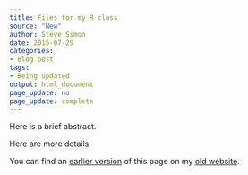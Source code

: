 ```yaml
---
title: Files for my R class
source: "New"
author: Steve Simon
date: 2015-07-29
categories:
- Blog post
tags:
- Being updated
output: html_document
page_update: no
page_update: complete
---
```


Here is a brief abstract.

<!---more--->

Here are more details.

You can find an [earlier version][sim1] of this page on my [old website][sim2].

[sim1]: http://www.pmean.com/15/r.html
[sim2]: http://www.pmean.com